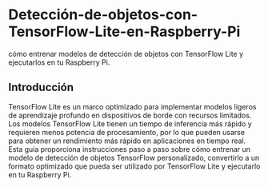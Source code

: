 # Detección-de-objetos-con-TensorFlow-Lite-en-Raspberry-Pi

cómo entrenar modelos de detección de objetos con TensorFlow Lite y ejecutarlos en tu Raspberry Pi.

## Introducción
TensorFlow Lite es un marco optimizado para implementar modelos ligeros de aprendizaje profundo en dispositivos de borde con recursos limitados. Los modelos TensorFlow Lite tienen un tiempo de inferencia más rápido y requieren menos potencia de procesamiento, por lo que pueden usarse para obtener un rendimiento más rápido en aplicaciones en tiempo real. Esta guía proporciona instrucciones paso a paso sobre cómo entrenar un modelo de detección de objetos TensorFlow personalizado, convertirlo a un formato optimizado que pueda ser utilizado por TensorFlow Lite y ejecutarlo en tu Raspberry Pi.
